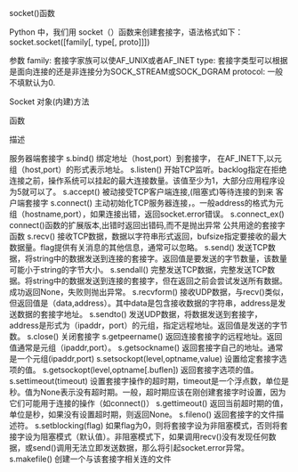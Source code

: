 socket()函数

Python 中，我们用 socket（）函数来创建套接字，语法格式如下：
socket.socket([family[, type[, proto]]])

参数
family: 套接字家族可以使AF_UNIX或者AF_INET
type: 套接字类型可以根据是面向连接的还是非连接分为SOCK_STREAM或SOCK_DGRAM
protocol: 一般不填默认为0.

Socket 对象(内建)方法


函数

描述


服务器端套接字
s.bind() 绑定地址（host,port）到套接字， 在AF_INET下,以元组（host,port）的形式表示地址。
s.listen() 开始TCP监听。backlog指定在拒绝连接之前，操作系统可以挂起的最大连接数量。该值至少为1，大部分应用程序设为5就可以了。
s.accept() 被动接受TCP客户端连接,(阻塞式)等待连接的到来
客户端套接字
s.connect() 主动初始化TCP服务器连接，。一般address的格式为元组（hostname,port），如果连接出错，返回socket.error错误。
s.connect_ex() connect()函数的扩展版本,出错时返回出错码,而不是抛出异常
公共用途的套接字函数
s.recv() 接收TCP数据，数据以字符串形式返回，bufsize指定要接收的最大数据量。flag提供有关消息的其他信息，通常可以忽略。
s.send() 发送TCP数据，将string中的数据发送到连接的套接字。返回值是要发送的字节数量，该数量可能小于string的字节大小。
s.sendall() 完整发送TCP数据，完整发送TCP数据。将string中的数据发送到连接的套接字，但在返回之前会尝试发送所有数据。成功返回None，失败则抛出异常。
s.recvform() 接收UDP数据，与recv()类似，但返回值是（data,address）。其中data是包含接收数据的字符串，address是发送数据的套接字地址。
s.sendto() 发送UDP数据，将数据发送到套接字，address是形式为（ipaddr，port）的元组，指定远程地址。返回值是发送的字节数。
s.close() 关闭套接字
s.getpeername() 返回连接套接字的远程地址。返回值通常是元组（ipaddr,port）。
s.getsockname() 返回套接字自己的地址。通常是一个元组(ipaddr,port)
s.setsockopt(level,optname,value) 设置给定套接字选项的值。
s.getsockopt(level,optname[.buflen]) 返回套接字选项的值。
s.settimeout(timeout) 设置套接字操作的超时期，timeout是一个浮点数，单位是秒。值为None表示没有超时期。一般，超时期应该在刚创建套接字时设置，因为它们可能用于连接的操作（如connect()）
s.gettimeout() 返回当前超时期的值，单位是秒，如果没有设置超时期，则返回None。
s.fileno() 返回套接字的文件描述符。
s.setblocking(flag) 如果flag为0，则将套接字设为非阻塞模式，否则将套接字设为阻塞模式（默认值）。非阻塞模式下，如果调用recv()没有发现任何数据，或send()调用无法立即发送数据，那么将引起socket.error异常。
s.makefile() 创建一个与该套接字相关连的文件
